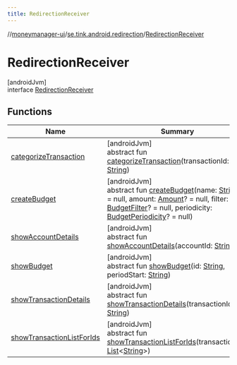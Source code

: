 ```yaml
---
title: RedirectionReceiver
---
```

//[moneymanager-ui](../../../index.html)/[se.tink.android.redirection](../index.html)/[RedirectionReceiver](index.html)



# RedirectionReceiver



[androidJvm]\
interface [RedirectionReceiver](index.html)



## Functions


| Name | Summary |
|---|---|
| [categorizeTransaction](categorize-transaction.html) | [androidJvm]<br>abstract fun [categorizeTransaction](categorize-transaction.html)(transactionId: [String](https://kotlinlang.org/api/latest/jvm/stdlib/kotlin/-string/index.html)) |
| [createBudget](create-budget.html) | [androidJvm]<br>abstract fun [createBudget](create-budget.html)(name: [String](https://kotlinlang.org/api/latest/jvm/stdlib/kotlin/-string/index.html)? = null, amount: [Amount](../../com.tink.model.misc/-amount/index.html)? = null, filter: [BudgetFilter](../../com.tink.model.budget/index.html#-2018963458%2FClasslikes%2F1000845458)? = null, periodicity: [BudgetPeriodicity](../../com.tink.model.budget/index.html#-756637127%2FClasslikes%2F1000845458)? = null) |
| [showAccountDetails](show-account-details.html) | [androidJvm]<br>abstract fun [showAccountDetails](show-account-details.html)(accountId: [String](https://kotlinlang.org/api/latest/jvm/stdlib/kotlin/-string/index.html)) |
| [showBudget](show-budget.html) | [androidJvm]<br>abstract fun [showBudget](show-budget.html)(id: [String](https://kotlinlang.org/api/latest/jvm/stdlib/kotlin/-string/index.html), periodStart: [String](https://kotlinlang.org/api/latest/jvm/stdlib/kotlin/-string/index.html)) |
| [showTransactionDetails](show-transaction-details.html) | [androidJvm]<br>abstract fun [showTransactionDetails](show-transaction-details.html)(transactionId: [String](https://kotlinlang.org/api/latest/jvm/stdlib/kotlin/-string/index.html)) |
| [showTransactionListForIds](show-transaction-list-for-ids.html) | [androidJvm]<br>abstract fun [showTransactionListForIds](show-transaction-list-for-ids.html)(transactionIds: [List](https://kotlinlang.org/api/latest/jvm/stdlib/kotlin.collections/-list/index.html)&lt;[String](https://kotlinlang.org/api/latest/jvm/stdlib/kotlin/-string/index.html)&gt;) |

